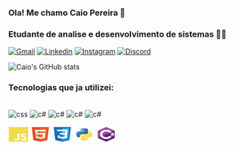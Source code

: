 ### Ola! Me chamo Caio Pereira 🦇
### Etudante de analise e desenvolvimento de sistemas 👨‍💻


[![Gmail](https://img.shields.io/badge/Gmail-D14836?style=for-the-badge&logo=gmail&logoColor=white)](***********************)
[![Linkedin](https://img.shields.io/badge/LinkedIn-0077B5?style=for-the-badge&logo=linkedin&logoColor=white)](https://linkedin.com/in/caio-nascimento-80b9b8299/)
[![Instagram](https://img.shields.io/badge/Instagram-E4405F?style=for-the-badge&logo=instagram&logoColor=white)](https://instagram.com/ycaio.p)
[![Discord](https://img.shields.io/badge/Discord-7289DA?style=for-the-badge&logo=discord&logoColor=white)](https://discord.com/channels/ycaio.p)

![Caio's GitHub stats](https://github-readme-stats.vercel.app/api?username=ycaiooo&show_icons=true&theme=dark)

### Tecnologias que ja utilizei:

<div style="display: inline_block"><br/>
 <img align="center" alt="css" src="https://img.shields.io/badge/C%23-239120?style=for-the-badge&logo=c-sharp&logoColor=white" />
  <img align="center" alt="c#" src="https://img.shields.io/badge/C-00599C?style=for-the-badge&logo=c&logoColor=white" /> 
 <img align="center" alt="c#" src="https://img.shields.io/badge/Python-14354C?style=for-the-badge&logo=python&logoColor=white" /> 
 <img align="center" alt="c#" src="https://img.shields.io/badge/HTML5-E34F26?style=for-the-badge&logo=html5&logoColor=white" /> 
  <img align="center" alt="c#" src="https://img.shields.io/badge/CSS3-1572B6?style=for-the-badge&logo=css3&logoColor=white" /> 
 </div>



 
<div style="display: inline_block"><br>
  <img align="center" alt="Caio-Js" height="30" width="40" src="https://raw.githubusercontent.com/devicons/devicon/master/icons/javascript/javascript-plain.svg">
  <img align="center" alt="Caio-HTML" height="30" width="40" src="https://raw.githubusercontent.com/devicons/devicon/master/icons/html5/html5-original.svg">
  <img align="center" alt="Caio-CSS" height="30" width="40" src="https://raw.githubusercontent.com/devicons/devicon/master/icons/css3/css3-original.svg">
  <img align="center" alt="Caio-Python" height="30" width="40" src="https://raw.githubusercontent.com/devicons/devicon/master/icons/python/python-original.svg">
  <img align="center" alt="Caio-Csharp" height="30" width="40" src="https://raw.githubusercontent.com/devicons/devicon/master/icons/csharp/csharp-original.svg">
</div>
  
